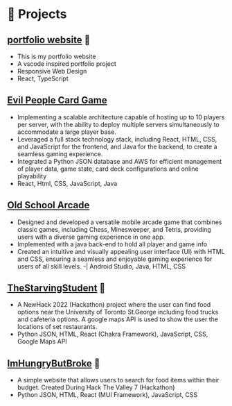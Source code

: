 # 🧪 Projects

## [portfolio website](http://TamjeedShariff.tech/) 🔗
- This is my portfolio website
- A vscode inspired portfolio project
- Responsive Web Design 
- React, TypeScript

## [Evil People Card Game]()
- Implementing a scalable architecture capable of hosting up to 10 players per server, with the ability to deploy multiple
servers simultaneously to accommodate a large player base.
- Leveraged a full stack technology stack, including React, HTML, CSS, and JavaScript for the frontend, and Java for the
backend, to create a seamless gaming experience.
- Integrated a Python JSON database and AWS for efficient management of player data, game state, card deck
configurations and online playability
- React, Html, CSS, JavaScript, Java

## [Old School Arcade]()
- Designed and developed a versatile mobile arcade game that combines classic games, including Chess, Minesweeper, and
Tetris, providing users with a diverse gaming experience in one app.
- Implemented with a java back-end to hold all player and game info
- Created an intuitive and visually appealing user interface (UI) with HTML and CSS, ensuring a seamless and enjoyable
gaming experience for users of all skill levels.
-| Android Studio, Java, HTML, CSS 

## [TheStarvingStudent](https://the-starving-student.vercel.app) 🔗
- A NewHack 2022 (Hackathon) project where the user can find food options near the University of Toronto St.George including food trucks and cafeteria options. A google maps API is used to show the user the locations of set restaurants.
- Python JSON, HTML, React (Chakra Framework), JavaScript, CSS, Google Maps API

## [ImHungryButBroke](http://imhungrybutbroke.tech/) 🔗
- A simple website that allows users to search for food items within their budget. Created During Hack The Valley 7 (Hackathon)
-  Python JSON, HTML, React (MUI Framework), JavaScript, CSS


